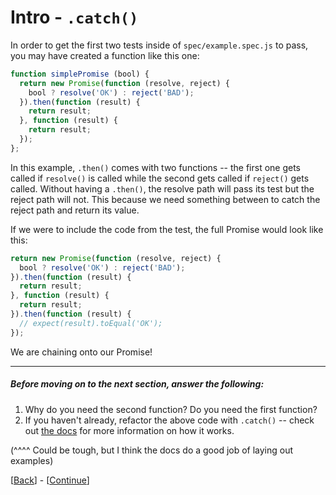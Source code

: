 # Intro - `.catch()`

In order to get the first two tests inside of `spec/example.spec.js` to pass, you may have created a function like this one:

```javascript
function simplePromise (bool) {
  return new Promise(function (resolve, reject) {
    bool ? resolve('OK') : reject('BAD');
  }).then(function (result) {
    return result;
  }, function (result) {
    return result;
  });
};
```

In this example, `.then()` comes with two functions -- the first one gets called if `resolve()` is called while the second gets called if `reject()` gets called. Without having a `.then()`, the resolve path will pass its test but the reject path will not. This because we need something between to catch the reject path and return its value.

If we were to include the code from the test, the full Promise would look like this:

```javascript
return new Promise(function (resolve, reject) {
  bool ? resolve('OK') : reject('BAD');
}).then(function (result) {
  return result;
}, function (result) {
  return result;
}).then(function (result) {
  // expect(result).toEqual('OK');
});
```

We are chaining onto our Promise!

* * *

##### Before moving on to the next section, answer the following:

1. Why do you need the second function? Do you need the first function?
1. If you haven't already, refactor the above code with `.catch()` -- check out [the docs](https://developer.mozilla.org/en-US/docs/Web/JavaScript/Reference/Global_Objects/Promise/catch) for more information on how it works.

(^^^^ Could be tough, but I think the docs do a good job of laying out examples)

[[Back](step-1.md)] - [[Continue](step-3.md)]

